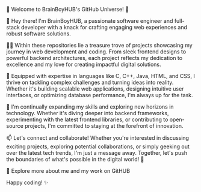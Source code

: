 🚀 Welcome to BrainBoyHUB's GitHub Universe! 🌟

👋 Hey there! I'm BrainBoyHUB, a passionate software engineer and full-stack developer with a knack for crafting engaging web experiences and robust software solutions.

👨‍💻 Within these repositories lie a treasure trove of projects showcasing my journey in web development and coding. From sleek frontend designs to powerful backend architectures, each project reflects my dedication to excellence and my love for creating impactful digital solutions.

🔧 Equipped with expertise in languages like C, C++, Java, HTML, and CSS, I thrive on tackling complex challenges and turning ideas into reality. Whether it's building scalable web applications, designing intuitive user interfaces, or optimizing database performance, I'm always up for the task.

🌱 I'm continually expanding my skills and exploring new horizons in technology. Whether it's diving deeper into backend frameworks, experimenting with the latest frontend libraries, or contributing to open-source projects, I'm committed to staying at the forefront of innovation.

📫 Let's connect and collaborate! Whether you're interested in discussing exciting projects, exploring potential collaborations, or simply geeking out over the latest tech trends, I'm just a message away. Together, let's push the boundaries of what's possible in the digital world! 💬

🔗 Explore more about me and my work on GitHUB

Happy coding! ✨

